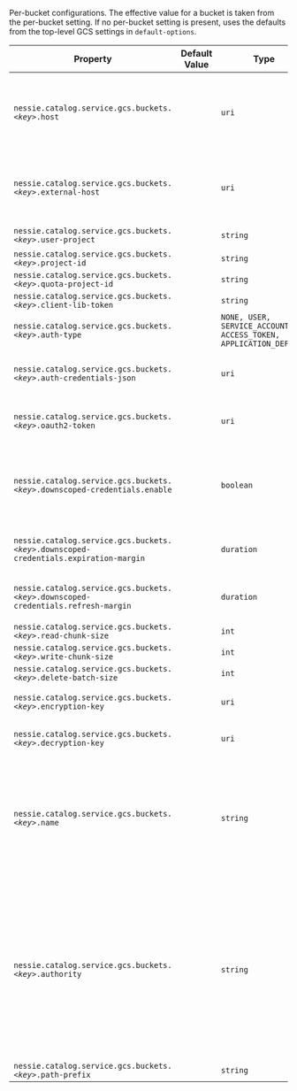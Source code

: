 Per-bucket configurations. The effective value for a bucket is taken from the per-bucket  setting. If no per-bucket setting is present, uses the defaults from the top-level GCS settings  in `default-options`.

| Property | Default Value | Type | Description |
|----------|---------------|------|-------------|
| `nessie.catalog.service.gcs.buckets.`_`<key>`_`.host` |  | `uri` | The default endpoint override to use. The endpoint is almost always used for testing purposes.   <br><br>If the endpoint URIs for the Nessie server and clients differ, this one defines the endpoint  used for the Nessie server.  |
| `nessie.catalog.service.gcs.buckets.`_`<key>`_`.external-host` |  | `uri` | When using a specific endpoint, see `host`, and the endpoint URIs for the Nessie server  differ, you can specify the URI passed down to clients using this setting.  Otherwise, clients  will receive the value from the `host` setting.  |
| `nessie.catalog.service.gcs.buckets.`_`<key>`_`.user-project` |  | `string` | Optionally specify the user project (Google term).  |
| `nessie.catalog.service.gcs.buckets.`_`<key>`_`.project-id` |  | `string` | The Google project ID.  |
| `nessie.catalog.service.gcs.buckets.`_`<key>`_`.quota-project-id` |  | `string` | The Google quota project ID.  |
| `nessie.catalog.service.gcs.buckets.`_`<key>`_`.client-lib-token` |  | `string` | The Google client lib token.  |
| `nessie.catalog.service.gcs.buckets.`_`<key>`_`.auth-type` |  | `NONE, USER, SERVICE_ACCOUNT, ACCESS_TOKEN, APPLICATION_DEFAULT` | The authentication type to use. If not set, the default is `NONE`. |
| `nessie.catalog.service.gcs.buckets.`_`<key>`_`.auth-credentials-json` |  | `uri` | Name of the key-secret containing the auth-credentials-JSON, this value is the name of the  credential to use, the actual credential is defined via secrets.   |
| `nessie.catalog.service.gcs.buckets.`_`<key>`_`.oauth2-token` |  | `uri` | Name of the token-secret containing the OAuth2 token, this value is the name of the credential  to use, the actual credential is defined via secrets.   |
| `nessie.catalog.service.gcs.buckets.`_`<key>`_`.downscoped-credentials.enable` |  | `boolean` | Flag to enable the currently experimental option to send short-lived and scoped-down  credentials to clients.  <br><br>The current default is to not enable short-lived and scoped-down credentials, but the  default may change to enable in the future.  |
| `nessie.catalog.service.gcs.buckets.`_`<key>`_`.downscoped-credentials.expiration-margin` |  | `duration` | The expiration margin for the scoped down OAuth2 token. <br><br>Defaults to the Google defaults. |
| `nessie.catalog.service.gcs.buckets.`_`<key>`_`.downscoped-credentials.refresh-margin` |  | `duration` | The refresh margin for the scoped down OAuth2 token. <br><br>Defaults to the Google defaults. |
| `nessie.catalog.service.gcs.buckets.`_`<key>`_`.read-chunk-size` |  | `int` | The read chunk size in bytes.  |
| `nessie.catalog.service.gcs.buckets.`_`<key>`_`.write-chunk-size` |  | `int` | The write chunk size in bytes.  |
| `nessie.catalog.service.gcs.buckets.`_`<key>`_`.delete-batch-size` |  | `int` | The delete batch size.  |
| `nessie.catalog.service.gcs.buckets.`_`<key>`_`.encryption-key` |  | `uri` | Name of the key-secret containing the customer-supplied AES256 key for blob encryption when  writing.   |
| `nessie.catalog.service.gcs.buckets.`_`<key>`_`.decryption-key` |  | `uri` | Name of the key-secret containing the customer-supplied AES256 key for blob decryption when  reading.   |
| `nessie.catalog.service.gcs.buckets.`_`<key>`_`.name` |  | `string` | The human consumable name of the bucket. If unset, the name of the bucket will be extracted  from the configuration option name, e.g. if `nessie.catalog.service.s3.bucket1.name=my-bucket` is set, the bucket name will be `my-bucket` ; otherwise, it will be `bucket1`.   <br><br>This can be used; if the bucket name contains non-alphanumeric characters, such as dots or  dashes.  |
| `nessie.catalog.service.gcs.buckets.`_`<key>`_`.authority` |  | `string` | The authority part in a storage location URI. This is the bucket name for S3 and GCS, for ADLS  this is the storage account name (optionally prefixed with the container/file-system name).  Defaults to (`#name()`).   <br><br>For S3 and GCS this option should mention the name of the bucket.   <br><br>For ADLS: The value of this option is using the `container@storageAccount` syntax. It  is mentioned as `<file_system>@<account_name>` in the [Azure  Docs ](https://learn.microsoft.com/en-us/azure/storage/blobs/data-lake-storage-introduction-abfs-uri). Note that the `<file_system>@` part is optional, `<account_name>` is the  fully qualified name, usually ending in `.dfs.core.windows.net`. |
| `nessie.catalog.service.gcs.buckets.`_`<key>`_`.path-prefix` |  | `string` | The path prefix for this storage location.  |
